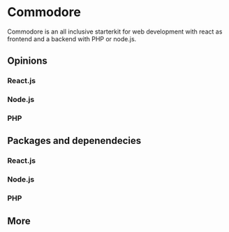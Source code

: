 # Commodore
Commodore is an all inclusive starterkit for web development with react as frontend and a backend with PHP or node.js.

## Opinions
### React.js

### Node.js

### PHP

## Packages and depenendecies
### React.js

### Node.js

### PHP

## More